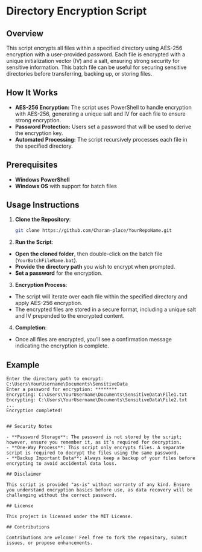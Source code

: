 # Directory Encryption Script

## Overview

This script encrypts all files within a specified directory using AES-256 encryption with a user-provided password. Each file is encrypted with a unique initialization vector (IV) and a salt, ensuring strong security for sensitive information. This batch file can be useful for securing sensitive directories before transferring, backing up, or storing files.

## How It Works

- **AES-256 Encryption:** The script uses PowerShell to handle encryption with AES-256, generating a unique salt and IV for each file to ensure strong encryption.
- **Password Protection:** Users set a password that will be used to derive the encryption key.
- **Automated Processing:** The script recursively processes each file in the specified directory.

## Prerequisites

- **Windows PowerShell**
- **Windows OS** with support for batch files

## Usage Instructions

1. **Clone the Repository**:
   ```bash
   git clone https://github.com/Charan-place/YourRepoName.git
2. **Run the Script**:

-  **Open the cloned folder**, then double-click on the batch file (`YourBatchFileName.bat`).
-  **Provide the directory path** you wish to encrypt when prompted.
-  **Set a password** for the encryption.

3. **Encryption Process**:

- The script will iterate over each file within the specified directory and apply AES-256 encryption.
- The encrypted files are stored in a secure format, including a unique salt and IV prepended to the encrypted content.

4. **Completion**:

- Once all files are encrypted, you’ll see a confirmation message indicating the encryption is complete.

## Example

```plaintext
Enter the directory path to encrypt: C:\Users\YourUsername\Documents\SensitiveData
Enter a password for encryption: ********
Encrypting: C:\Users\YourUsername\Documents\SensitiveData\File1.txt
Encrypting: C:\Users\YourUsername\Documents\SensitiveData\File2.txt
...
Encryption completed!


## Security Notes

- **Password Storage**: The password is not stored by the script; however, ensure you remember it, as it’s required for decryption.
- **One-Way Process**: This script only encrypts files. A separate script is required to decrypt the files using the same password.
- **Backup Important Data**: Always keep a backup of your files before encrypting to avoid accidental data loss.

## Disclaimer

This script is provided "as-is" without warranty of any kind. Ensure you understand encryption basics before use, as data recovery will be challenging without the correct password.

## License

This project is licensed under the MIT License.

## Contributions

Contributions are welcome! Feel free to fork the repository, submit issues, or propose enhancements.
